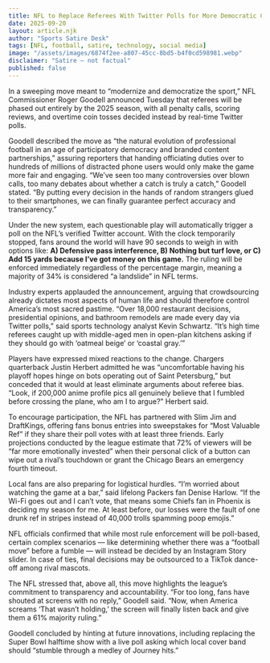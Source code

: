 ```yaml
---
title: NFL to Replace Referees With Twitter Polls for More Democratic Calls
date: 2025-09-20
layout: article.njk
author: "Sports Satire Desk"
tags: [NFL, football, satire, technology, social media]
image: "/assets/images/6874f2ee-a807-45cc-8bd5-b4f0cd598981.webp"
disclaimer: "Satire — not factual"
published: false
---
```


In a sweeping move meant to “modernize and democratize the sport,” NFL Commissioner Roger Goodell announced Tuesday that referees will be phased out entirely by the 2025 season, with all penalty calls, scoring reviews, and overtime coin tosses decided instead by real-time Twitter polls.  

Goodell described the move as “the natural evolution of professional football in an age of participatory democracy and branded content partnerships,” assuring reporters that handing officiating duties over to hundreds of millions of distracted phone users would only make the game more fair and engaging. “We’ve seen too many controversies over blown calls, too many debates about whether a catch is truly a catch,” Goodell stated. “By putting every decision in the hands of random strangers glued to their smartphones, we can finally guarantee perfect accuracy and transparency.”  

Under the new system, each questionable play will automatically trigger a poll on the NFL’s verified Twitter account. With the clock temporarily stopped, fans around the world will have 90 seconds to weigh in with options like: **A) Defensive pass interference, B) Nothing but turf love, or C) Add 15 yards because I’ve got money on this game.** The ruling will be enforced immediately regardless of the percentage margin, meaning a majority of 34% is considered “a landslide” in NFL terms.  

Industry experts applauded the announcement, arguing that crowdsourcing already dictates most aspects of human life and should therefore control America’s most sacred pastime. “Over 18,000 restaurant decisions, presidential opinions, and bathroom remodels are made every day via Twitter polls,” said sports technology analyst Kevin Schwartz. “It’s high time referees caught up with middle-aged men in open-plan kitchens asking if they should go with ‘oatmeal beige’ or ‘coastal gray.’”  

Players have expressed mixed reactions to the change. Chargers quarterback Justin Herbert admitted he was “uncomfortable having his playoff hopes hinge on bots operating out of Saint Petersburg,” but conceded that it would at least eliminate arguments about referee bias. “Look, if 200,000 anime profile pics all genuinely believe that I fumbled before crossing the plane, who am I to argue?” Herbert said.  

To encourage participation, the NFL has partnered with Slim Jim and DraftKings, offering fans bonus entries into sweepstakes for “Most Valuable Ref” if they share their poll votes with at least three friends. Early projections conducted by the league estimate that 72% of viewers will be “far more emotionally invested” when their personal click of a button can wipe out a rival’s touchdown or grant the Chicago Bears an emergency fourth timeout.  

Local fans are also preparing for logistical hurdles. “I’m worried about watching the game at a bar,” said lifelong Packers fan Denise Harlow. “If the Wi-Fi goes out and I can’t vote, that means some Chiefs fan in Phoenix is deciding my season for me. At least before, our losses were the fault of one drunk ref in stripes instead of 40,000 trolls spamming poop emojis.”  

NFL officials confirmed that while most rule enforcement will be poll-based, certain complex scenarios — like determining whether there was a “football move” before a fumble — will instead be decided by an Instagram Story slider. In case of ties, final decisions may be outsourced to a TikTok dance-off among rival mascots.  

The NFL stressed that, above all, this move highlights the league’s commitment to transparency and accountability. “For too long, fans have shouted at screens with no reply,” Goodell said. “Now, when America screams ‘That wasn’t holding,’ the screen will finally listen back and give them a 61% majority ruling.”  

Goodell concluded by hinting at future innovations, including replacing the Super Bowl halftime show with a live poll asking which local cover band should “stumble through a medley of Journey hits.”  